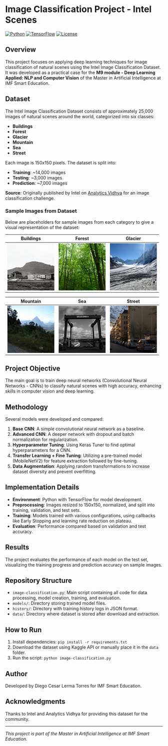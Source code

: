 # Image Classification Project - Intel Scenes

[![Python](https://img.shields.io/badge/Python-3.8%2B-blue.svg)](https://www.python.org/downloads/)
[![TensorFlow](https://img.shields.io/badge/TensorFlow-2.4%2B-orange.svg)](https://www.tensorflow.org/)
[![License](https://img.shields.io/badge/License-MIT-green.svg)](https://opensource.org/licenses/MIT)

## Overview
This project focuses on applying deep learning techniques for image classification of natural scenes using the Intel Image Classification Dataset. It was developed as a practical case for the **M9 module - Deep Learning Applied: NLP and Computer Vision** of the Master in Artificial Intelligence at IMF Smart Education.

## Dataset
The Intel Image Classification Dataset consists of approximately 25,000 images of natural scenes around the world, categorized into six classes:
- **Buildings**
- **Forest**
- **Glacier**
- **Mountain**
- **Sea**
- **Street**

Each image is 150x150 pixels. The dataset is split into:
- **Training**: ~14,000 images
- **Testing**: ~3,000 images
- **Prediction**: ~7,000 images

**Source**: Originally published by Intel on [Analytics Vidhya](https://datahack.analyticsvidhya.com) for an image classification challenge.

### Sample Images from Dataset
Below are placeholders for sample images from each category to give a visual representation of the dataset:

| Buildings | Forest | Glacier |
|-----------|--------|---------|
| ![Buildings](./data_examples/buildings.jpg) | ![Forest](./data_examples/forest.jpg) | ![Glacier](./data_examples/glacier.jpg) |

| Mountain | Sea | Street |
|----------|-----|--------|
| ![Mountain](./data_examples/mountain.jpg) | ![Sea](./data_examples/sea.jpg) | ![Street](./data_examples/street.jpg) |

## Project Objective
The main goal is to train deep neural networks (Convolutional Neural Networks - CNNs) to classify natural scenes with high accuracy, enhancing skills in computer vision and deep learning.

## Methodology
Several models were developed and compared:
1. **Base CNN**: A simple convolutional neural network as a baseline.
2. **Advanced CNN**: A deeper network with dropout and batch normalization for regularization.
3. **Hyperparameter Tuning**: Using Keras Tuner to find optimal hyperparameters for a CNN.
4. **Transfer Learning + Fine Tuning**: Utilizing a pre-trained model (MobileNetV2) for feature extraction followed by fine-tuning.
5. **Data Augmentation**: Applying random transformations to increase dataset diversity and prevent overfitting.

## Implementation Details
- **Environment**: Python with TensorFlow for model development.
- **Preprocessing**: Images resized to 150x150, normalized, and split into training, validation, and test sets.
- **Training**: Models trained with various configurations, using callbacks like Early Stopping and learning rate reduction on plateau.
- **Evaluation**: Performance compared based on validation and test accuracy.

## Results
The project evaluates the performance of each model on the test set, visualizing the training progress and prediction accuracy on sample images.

## Repository Structure
- `image-classification.py`: Main script containing all code for data processing, model creation, training, and evaluation.
- `models/`: Directory storing trained model files.
- `history/`: Directory with training history logs in JSON format.
- `data/`: Directory where dataset is stored after download and extraction.

## How to Run
1. Install dependencies: `pip install -r requirements.txt`
2. Download the dataset using Kaggle API or manually place it in the `data` folder.
3. Run the script: `python image-classification.py`

## Author
Developed by Diego Cesar Lerma Torres for IMF Smart Education.

## Acknowledgments
Thanks to Intel and Analytics Vidhya for providing this dataset for the community.

---
*This project is part of the Master in Artificial Intelligence at IMF Smart Education.* 